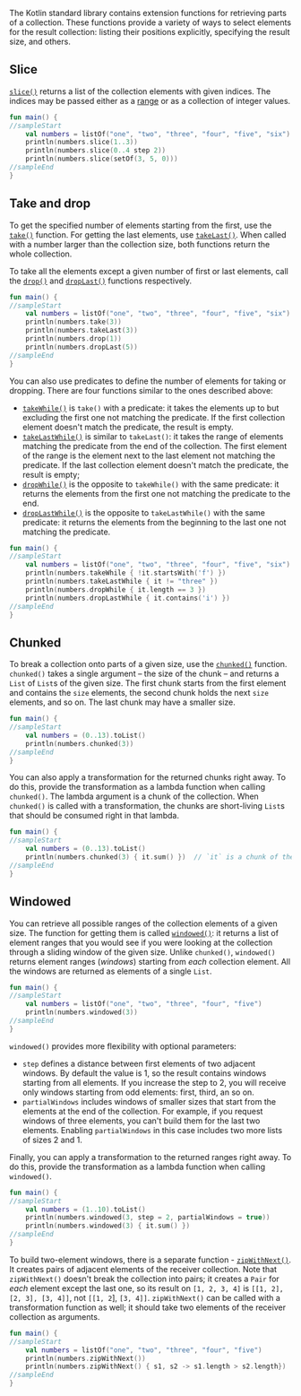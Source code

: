 [//]: # (title: Retrieve collection parts)

The Kotlin standard library contains extension functions for retrieving parts of a collection.
These functions provide a variety of ways to select elements for the result collection: listing their positions explicitly, specifying the result size, and others.

## Slice

[`slice()`](https://kotlinlang.org/api/latest/jvm/stdlib/kotlin.collections/slice.html) returns a list of the collection elements with given indices.
The indices may be passed either as a [range](ranges.md) or as a collection of integer values.



```kotlin
fun main() {
//sampleStart    
    val numbers = listOf("one", "two", "three", "four", "five", "six")    
    println(numbers.slice(1..3))
    println(numbers.slice(0..4 step 2))
    println(numbers.slice(setOf(3, 5, 0)))    
//sampleEnd
}
```


## Take and drop

To get the specified number of elements starting from the first, use the [`take()`](https://kotlinlang.org/api/latest/jvm/stdlib/kotlin.collections/take.html) function.
For getting the last elements, use [`takeLast()`](https://kotlinlang.org/api/latest/jvm/stdlib/kotlin.collections/take-last.html).
When called with a number larger than the collection size, both functions return the whole collection.

To take all the elements except a given number of first or last elements, call the [`drop()`](https://kotlinlang.org/api/latest/jvm/stdlib/kotlin.collections/drop.html) and [`dropLast()`](https://kotlinlang.org/api/latest/jvm/stdlib/kotlin.collections/drop-last.html) functions respectively.



```kotlin
fun main() {
//sampleStart
    val numbers = listOf("one", "two", "three", "four", "five", "six")
    println(numbers.take(3))
    println(numbers.takeLast(3))
    println(numbers.drop(1))
    println(numbers.dropLast(5))
//sampleEnd
}
```


You can also use predicates to define the number of elements for taking or dropping.
There are four functions similar to the ones described above:

* [`takeWhile()`](https://kotlinlang.org/api/latest/jvm/stdlib/kotlin.collections/take-while.html) is `take()` with a predicate: it takes the elements up to but excluding the first one not matching the predicate. If the first collection element doesn't match the predicate, the result is empty.
* [`takeLastWhile()`](https://kotlinlang.org/api/latest/jvm/stdlib/kotlin.collections/take-last-while.html) is similar to `takeLast()`: it takes the range of elements matching the predicate from the end of the collection. The first element of the range is the element next to the last element not matching the predicate. If the last collection element doesn't match the predicate, the result is empty;
* [`dropWhile()`](https://kotlinlang.org/api/latest/jvm/stdlib/kotlin.collections/drop-while.html) is the opposite to `takeWhile()` with the same predicate: it returns the elements from the first one not matching the predicate to the end.
* [`dropLastWhile()`](https://kotlinlang.org/api/latest/jvm/stdlib/kotlin.collections/drop-last-while.html) is the opposite to `takeLastWhile()` with the same predicate: it returns the elements from the beginning to the last one not matching the predicate.



```kotlin
fun main() {
//sampleStart
    val numbers = listOf("one", "two", "three", "four", "five", "six")
    println(numbers.takeWhile { !it.startsWith('f') })
    println(numbers.takeLastWhile { it != "three" })
    println(numbers.dropWhile { it.length == 3 })
    println(numbers.dropLastWhile { it.contains('i') })
//sampleEnd
}
```


## Chunked

To break a collection onto parts of a given size, use the [`chunked()`](https://kotlinlang.org/api/latest/jvm/stdlib/kotlin.collections/chunked.html) function.
`chunked()` takes a single argument – the size of the chunk – and returns a `List` of `List`s of the given size.
The first chunk starts from the first element and contains the `size` elements, the second chunk holds the next `size` elements, and so on.
The last chunk may have a smaller size.



```kotlin
fun main() {
//sampleStart
    val numbers = (0..13).toList()
    println(numbers.chunked(3))
//sampleEnd
}
```


You can also apply a transformation for the returned chunks right away.
To do this, provide the transformation as a lambda function when calling `chunked()`.
The lambda argument is a chunk of the collection. When `chunked()` is called with a transformation,
the chunks are short-living `List`s that should be consumed right in that lambda.



```kotlin
fun main() {
//sampleStart
    val numbers = (0..13).toList() 
    println(numbers.chunked(3) { it.sum() })  // `it` is a chunk of the original collection
//sampleEnd
}
```


## Windowed

You can retrieve all possible ranges of the collection elements of a given size.
The function for getting them is called [`windowed()`](https://kotlinlang.org/api/latest/jvm/stdlib/kotlin.collections/windowed.html): it returns a list of element ranges that you would see if you were looking at the collection through a sliding window of the given size.
Unlike `chunked()`,  `windowed()` returns element ranges (_windows_) starting from *each* collection element.
All the windows are returned as elements of a single `List`.



```kotlin
fun main() {
//sampleStart
    val numbers = listOf("one", "two", "three", "four", "five")    
    println(numbers.windowed(3))
//sampleEnd
}
```


`windowed()` provides more flexibility with optional parameters:

* `step` defines a distance between first elements of two adjacent windows. By default the value is 1, so the result contains windows starting from all elements. If you increase the step to 2, you will receive only windows starting from odd elements: first, third, an so on.
* `partialWindows` includes windows of smaller sizes that start from the elements at the end of the collection. For example, if you request windows of three elements, you can't build them for the last two elements. Enabling `partialWindows` in this case includes two more lists of sizes 2 and 1.

Finally, you can apply a transformation to the returned ranges right away.
To do this, provide the transformation as a lambda function when calling `windowed()`.



```kotlin
fun main() {
//sampleStart
    val numbers = (1..10).toList()
    println(numbers.windowed(3, step = 2, partialWindows = true))
    println(numbers.windowed(3) { it.sum() })
//sampleEnd
}
```


To build two-element windows, there is a separate function - [`zipWithNext()`](https://kotlinlang.org/api/latest/jvm/stdlib/kotlin.collections/zip-with-next.html).
It creates pairs of adjacent elements of the receiver collection.
Note that `zipWithNext()` doesn't break the collection into pairs; it creates a `Pair` for _each_ element except the last one, so its result on `[1, 2, 3, 4]` is `[[1, 2], [2, 3], [3, 4]]`, not `[[1, 2`], `[3, 4]]`.
`zipWithNext()` can be called with a transformation function as well; it should take two elements of the receiver collection as arguments.



```kotlin
fun main() {
//sampleStart
    val numbers = listOf("one", "two", "three", "four", "five")    
    println(numbers.zipWithNext())
    println(numbers.zipWithNext() { s1, s2 -> s1.length > s2.length})
//sampleEnd
}
```


